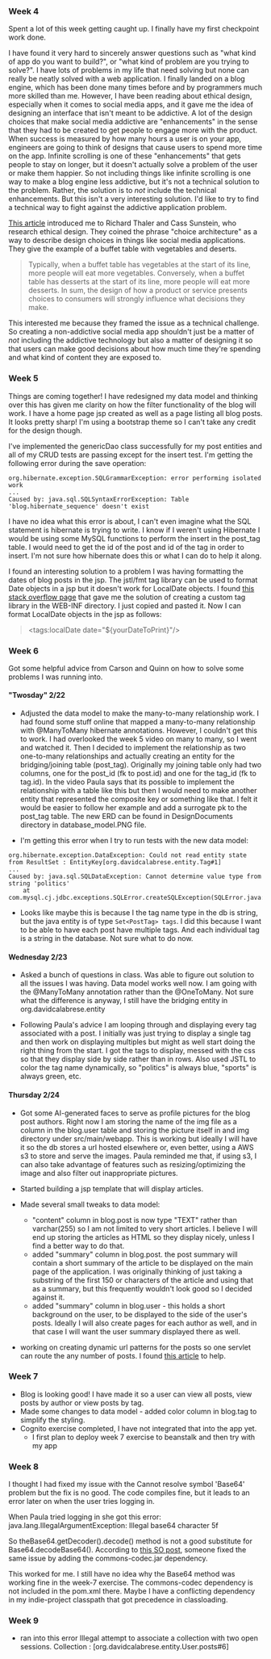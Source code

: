 ### Week 4
Spent a lot of this week getting caught up. I finally have my first checkpoint work done. 

I have found it very hard to sincerely answer questions such as "what kind of app do you want to build?", or "what kind of problem are you trying to solve?". I have lots of problems in my life that need solving but none can really be neatly solved with a web application. I finally landed on a blog engine, which has been done many times before and by programmers much more skilled than me. However, I have been reading about ethical design, especially when it comes to social media apps, and it gave me the idea of designing an interface that isn't meant to be addictive. A lot of the design choices that make social media addictive are "enhancements" in the sense that they had to be created to get people to engage more with the product. When success is measured by how many hours a user is on your app, engineers are going to think of designs that cause users to spend more time on the app. Infinite scrolling is one of these "enhancements" that gets people to stay on longer, but it doesn't actually solve a problem of the user or make them happier. So not including things like infinite scrolling is one way to make a blog engine less addictive, but it's not a technical solution to the problem. Rather, the solution is to *not* include the technical enhancements. But this isn't a very interesting solution. I'd like to try to find a technical way to fight against the addictive application problem. 

[This article](https://mindfultechnics.com/reform-social-media-part-v-ethical-design-in-social-media/) introduced me to Richard Thaler and Cass Sunstein, who research ethical design. They coined the phrase "choice architecture" as a way to describe design choices in things like social media applications. They give the example of a buffet table with vegetables and deserts. 

> Typically, when a buffet table has vegetables at the start of its line, more people will eat more vegetables. Conversely, when a buffet table has desserts at the start of its line, more people will eat more desserts. In sum, the design of how a product or service presents choices to consumers will strongly influence what decisions they make.

This interested me because they framed the issue as a technical challenge. So creating a non-addictive social media app shouldn't just be a matter of *not* including the addictive technology but also a matter of designing it so that users can make good decisions about how much time they're spending and what kind of content they are exposed to. 

### Week 5
Things are coming together! I have redesigned my data model and thinking over this has given me clarity on how the filter functionality of the blog will work. I have a home page jsp created as well as a page listing all blog posts. It looks pretty sharp! I'm using a bootstrap theme so I can't take any credit for the design though. 

I've implemented the genericDao class successfully for my post entities and all of my CRUD tests are passing except for the insert test. I'm getting the following error during the save operation:

```
org.hibernate.exception.SQLGrammarException: error performing isolated work 
... 
Caused by: java.sql.SQLSyntaxErrorException: Table 'blog.hibernate_sequence' doesn't exist
```

I have no idea what this error is about, I can't even imagine what the SQL statement is hibernate is trying to write. I know if I weren't using Hibernate I would be using some MySQL functions to perform the insert in the post_tag table. I would need to get the id of the post and id of the tag in order to insert. I'm not sure how hibernate does this or what I can do to help it along.

I found an interesting solution to a problem I was having formatting the dates of blog posts in the jsp. The jstl/fmt tag library can be used to format Date objects in a jsp but it doesn't work for LocalDate objects. I found [this stack overflow page](https://stackoverflow.com/questions/30230517/taglib-to-display-java-time-localdate-formatted) that gave me the solution of creating a custom tag library in the WEB-INF directory. I just copied and pasted it. Now I can format LocalDate objects in the jsp as follows:

> <tags:localDate date="${yourDateToPrint}"/>

### Week 6
Got some helpful advice from Carson and Quinn on how to solve some problems I was running into. 
#### "Twosday" 2/22
* Adjusted the data model to make the many-to-many relationship work. I had found some stuff online that mapped a many-to-many relationship with @ManyToMany hibernate annotations. However, I couldn't get this to work. I had overlooked the week 5 video on many to many, so I went and watched it. Then I decided to implement the relationship as two one-to-many relationships and actually creating an entity for the bridging/joining table (post_tag). Originally my joining table only had two columns, one for the post_id (fk to post.id) and one for the tag_id (fk to tag.id). In the video Paula says that its possible to implement the relationship with a table like this but then I would need to make another entity that represented the composite key or something like that. I felt it would be easier to follow her example and add a surrogate pk to the post_tag table. The new ERD can be found in DesignDocuments directory in database_model.PNG file.

* I'm getting this error when I try to run tests with the new data model:

```
org.hibernate.exception.DataException: Could not read entity state from ResultSet : EntityKey[org.davidcalabrese.entity.Tag#1]
...
Caused by: java.sql.SQLDataException: Cannot determine value type from string 'politics'
	at com.mysql.cj.jdbc.exceptions.SQLError.createSQLException(SQLError.java:114)
```

* Looks like maybe this is because I the tag name type in the db is string, but the java entity is of type `Set<PostTag> tags`. I did this because I want to be able to have each post have multiple tags. And each individual tag is a string in the database. Not sure what to do now.  

#### Wednesday 2/23
* Asked a bunch of questions in class. Was able to figure out solution to all the issues I was having. Data model works well now. I am going with the @ManyToMany annotation rather than the @OneToMany. Not sure what the difference is anyway, I still have the bridging entity in org.davidcalabrese.entity

* Following Paula's advice I am looping through and displaying every tag associated with a post. I initially was just trying to display a single tag and then work on displaying multiples but might as well start doing the right thing from the start. I got the tags to display, messed with the css so that they display side by side rather than in rows. Also used JSTL to color the tag name dynamically, so "politics" is always blue, "sports" is always green, etc. 

#### Thursday 2/24
* Got some AI-generated faces to serve as profile pictures for the blog post authors. Right now I am storing the name of the img file as a column in the blog.user table and storing the picture itself in and img directory under src/main/webapp. This is working but ideally I will have it so the db stores a url hosted elsewhere or, even better, using a AWS s3 to store and serve the images. Paula reminded me that, if using s3, I can also take advantage of features such as resizing/optimizing the image and also filter out inappropriate pictures. 

* Started building a jsp template that will display articles. 
* Made several small tweaks to data model:
  * "content" column in blog.post is now type "TEXT" rather than varchar(255) so I am not limited to very short articles. I believe I will end up storing the articles as HTML so they display nicely, unless I find a better way to do that. 
  * added "summary" column in blog.post. the post summary will contain a short summary of the article to be displayed on the main page of the application. I was originally thinking of just taking a substring of the first 150 or characters of the article and using that as a summary, but this frequently wouldn't look good so I decided against it.
  * added "summary" column in blog.user - this holds a short background on the user, to be displayed to the side of the user's posts. Ideally I will also create pages for each author as well, and in that case I will want the user summary displayed there as well. 
* working on creating dynamic url patterns for the posts so one servlet can route the any number of posts. I found [this article](https://stackoverflow.com/questions/6678029/dynamic-urls-in-java-web-application-like-in-rails) to help.

### Week 7
* Blog is looking good! I have made it so a user can view all posts, view posts by author or view posts by tag. 
* Made some changes to data model - added color column in blog.tag to simplify the styling.
* Cognito exercise completed, I have not integrated that into the app yet.
  * I first plan to deploy week 7 exercise to beanstalk and then try with my app


### Week 8
I thought I had fixed my issue with the Cannot resolve symbol 'Base64' problem but the fix is no good. The code compiles fine, but it leads to an error later on when the user tries logging in.

When Paula tried logging in she got this error:
java.lang.IllegalArgumentException: Illegal base64 character 5f

So theBase64.getDecoder().decode() method is not a good substitute for Base64.decodeBase64(). According to [this SO post](https://stackoverflow.com/questions/7688644/java-lang-nosuchmethoderror-org-apache-commons-codec-binary-base64-encodebase64),  someone fixed the same issue by adding the commons-codec.jar dependency.

This worked for me. I still have no idea why the Base64 method was working fine in the week-7 exercise. The commons-codec dependency is not included in the pom.xml there. Maybe I have a conflicting dependency in my indie-project classpath that got precedence in classloading.

### Week 9
* ran into this error 
 Illegal attempt to associate a collection with two open sessions. Collection : [org.davidcalabrese.entity.User.posts#6]